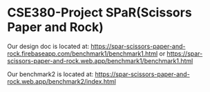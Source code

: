 # CSE380-Project SPaR(Scissors Paper and Rock)

Our design doc is located at: https://spar-scissors-paper-and-rock.firebaseapp.com/benchmark1/benchmark1.html or https://spar-scissors-paper-and-rock.web.app/benchmark1/benchmark1.html

Our benchmark2 is located at: https://spar-scissors-paper-and-rock.web.app/benchmark2/index.html
